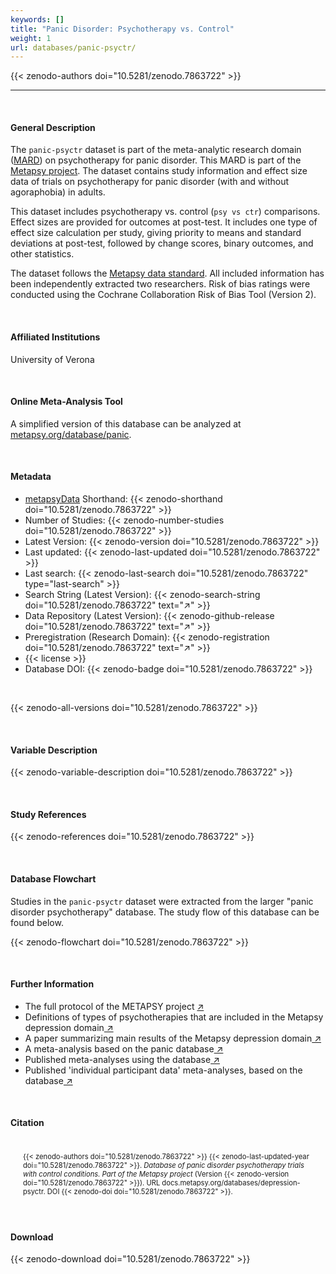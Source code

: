```yaml
---
keywords: []
title: "Panic Disorder: Psychotherapy vs. Control"
weight: 1
url: databases/panic-psyctr/
---
```

{{< zenodo-authors doi="10.5281/zenodo.7863722" >}}

***

<br>

#### General Description

The `panic-psyctr` dataset is part of the meta-analytic research domain ([MARD](https://docs.metapsy.org/uploads/ebmental-2022-300509.pdf)) on psychotherapy for panic disorder. This MARD is part of the [Metapsy project](https://www.metapsy.org/). The dataset contains study information and effect size data of trials on psychotherapy for panic disorder (with and without agoraphobia) in adults.

This dataset includes psychotherapy vs. control (`psy vs ctr`) comparisons. Effect sizes are provided for outcomes at post-test. It includes one type of effect size calculation per study, giving priority to means and standard deviations at post-test, followed by change scores, binary outcomes, and other statistics.

The dataset follows the [Metapsy data standard](https://docs.metapsy.org/data-preparation/format/). All included information has been independently extracted two researchers. Risk of bias ratings were conducted using the Cochrane Collaboration Risk of Bias Tool (Version 2).

<br>

#### Affiliated Institutions

University of Verona

<br>

#### Online Meta-Analysis Tool

A simplified version of this database can be analyzed at [metapsy.org/database/panic](https://www.metapsy.org/database/panic).

<br>

#### Metadata

* <a href="https://data.metapsy.org" target="_blank">metapsyData</a> Shorthand: {{< zenodo-shorthand doi="10.5281/zenodo.7863722" >}}
* Number of Studies: {{< zenodo-number-studies doi="10.5281/zenodo.7863722" >}}
* Latest Version: {{< zenodo-version doi="10.5281/zenodo.7863722" >}}
* Last updated: {{< zenodo-last-updated doi="10.5281/zenodo.7863722" >}}
* Last search: {{< zenodo-last-search doi="10.5281/zenodo.7863722" type="last-search" >}}
* Search String (Latest Version): {{< zenodo-search-string doi="10.5281/zenodo.7863722" text="↗" >}}
* Data Repository (Latest Version): {{< zenodo-github-release doi="10.5281/zenodo.7863722" text="↗" >}}
* Preregistration (Research Domain): {{< zenodo-registration doi="10.5281/zenodo.7863722" text="↗" >}}
* {{< license >}}
* Database DOI: {{< zenodo-badge doi="10.5281/zenodo.7863722" >}}

<br>

{{< zenodo-all-versions doi="10.5281/zenodo.7863722" >}}

<br>

#### Variable Description

{{< zenodo-variable-description doi="10.5281/zenodo.7863722" >}}

<br>

#### Study References

{{< zenodo-references doi="10.5281/zenodo.7863722" >}}

<br>

#### Database Flowchart

Studies in the `panic-psyctr` dataset were extracted from the larger "panic disorder psychotherapy" database. The study flow of this database can be found below.

{{< zenodo-flowchart doi="10.5281/zenodo.7863722" >}}

<br>

#### Further Information

<ul>
<li>The full protocol of the METAPSY project <a href="/uploads/protocol.pdf" target="_blank">↗</a></li>
<li>Definitions of types of psychotherapies that are included in the Metapsy depression domain<a href="/uploads/psychotherapies.pdf" target="_blank"> ↗</a></li>
<li>A paper summarizing main results of the Metapsy depression domain<a href="/uploads/summary_metapsy.pdf" target="_blank"> ↗</a></li>
<li>A meta-analysis based on the panic database<a href="https://www.cambridge.org/core/journals/the-british-journal-of-psychiatry/article/comparative-efficacy-and-acceptability-of-psychotherapies-for-panic-disorder-with-or-without-agoraphobia-systematic-review-and-network-metaanalysis-of-randomised-controlled-trials/28067C572FEE0D11A7F0E8EABCD182F4" target="_blank"> ↗</a></li>
<li>Published meta-analyses using the database<a href="/uploads/published_meta_analyses.pdf" target="_blank"> ↗</a></li>
<li>Published 'individual participant data'  meta-analyses, based on the database<a href="/uploads/ipd_ma.pdf" target="_blank"> ↗</a></li>
</ul>

<br>

#### Citation

<div class="citation" style='background-color: var(--body-color); padding: 20px 20px 20px 20px; font-size: 80%; -webkit-filter: grayscale(100%); filter: grayscale(100%);'>
{{< zenodo-authors doi="10.5281/zenodo.7863722" >}}
{{< zenodo-last-updated-year doi="10.5281/zenodo.7863722" >}}.
<i>Database of panic disorder psychotherapy trials with control conditions. Part of the Metapsy project </i>
(Version {{< zenodo-version doi="10.5281/zenodo.7863722" >}}).
URL docs.metapsy.org/databases/depression-psyctr.
DOI {{< zenodo-doi doi="10.5281/zenodo.7863722" >}}.
</div>

<br>

#### Download

{{< zenodo-download doi="10.5281/zenodo.7863722" >}}

<br></br>